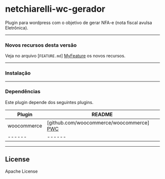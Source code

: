 # netchiarelli-wc-gerador

Plugin para wordpress com o objetivo de gerar NFA-e (nota fiscal avulsa Eletrônica).


----------


### Novos recursos desta versão

  Veja no arquivo [`FEATURE.md`] [MyFeature] os novos recursos.


----------


### Instalação


----------


### Dependências

Este plugin depende dos seguintes plugins.

| Plugin | README |
| ------ | ------ |
| woocommerce | [github.com/woocommerce/woocommerce] [PWC] |
| ------ | ------ |


----------


License
----

Apache License

[//]: # (These are reference links used in the body of this note and get stripped out when the markdown processor does its job. There is no need to format nicely because it shouldn't be seen. Thanks SO - http://stackoverflow.com/questions/4823468/store-comments-in-markdown-syntax)

   [MyReadme]: <https://raw.githubusercontent.com/netchiarelli/netchiarelli-wc-gerador/master/README.md>	
   [MyFeature]: <https://raw.githubusercontent.com/netchiarelli/netchiarelli-wc-gerador/master/FEATURE.md>	    
   [PWC]: <https://github.com/woocommerce/woocommerce/blob/master/README.md>
